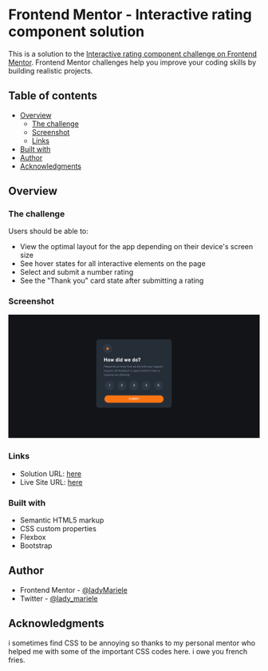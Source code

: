 # Frontend Mentor - Interactive rating component solution

This is a solution to the [Interactive rating component challenge on Frontend Mentor](https://www.frontendmentor.io/challenges/interactive-rating-component-koxpeBUmI). Frontend Mentor challenges help you improve your coding skills by building realistic projects. 

## Table of contents

- [Overview](#overview)
  - [The challenge](#the-challenge)
  - [Screenshot](#screenshot)
  - [Links](#links)
- [Built with](#built-with)
- [Author](#author)
- [Acknowledgments](#acknowledgments)

## Overview

### The challenge

Users should be able to:

- View the optimal layout for the app depending on their device's screen size
- See hover states for all interactive elements on the page
- Select and submit a number rating
- See the "Thank you" card state after submitting a rating

### Screenshot

![Solution preview for the Interactive rating component coding challenge](https://github.com/ladyMariele/interactive-rating/blob/8422a189bf80287ef2f9003b79b4eddd95cc3119/images/screenshot.png)

### Links

- Solution URL: [here](https://www.frontendmentor.io/solutions/interactive-rating-component-using-html5-css-and-javascript-wyEcGx_XRN)
- Live Site URL: [here](https://ladymariele.github.io/interactive-rating)

### Built with

- Semantic HTML5 markup
- CSS custom properties
- Flexbox
- Bootstrap

## Author

- Frontend Mentor - [@ladyMariele](https://www.frontendmentor.io/profile/ladyMariele)
- Twitter - [@lady_mariele](https://www.twitter.com/lady_mariele)


## Acknowledgments

i sometimes find CSS to be annoying so thanks to my personal mentor who helped me with some of the important CSS codes here. i owe you french fries.
